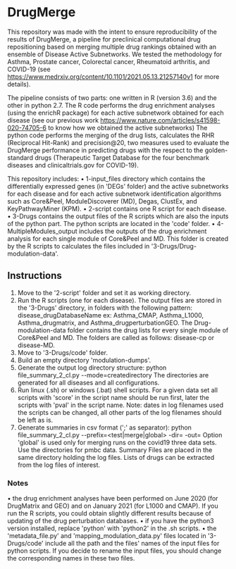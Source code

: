 # DrugMerge
This repository was made with the intent to ensure reproducibility of the results of DrugMerge, a pipeline for preclinical computational drug repositioning based on merging multiple drug rankings obtained with an ensemble of Disease Active Subnetworks. We tested the methodology for Asthma, Prostate cancer, Colorectal cancer, Rheumatoid arthritis, and COVID-19 (see https://www.medrxiv.org/content/10.1101/2021.05.13.21257140v1 for more details).

The pipeline consists of two parts: one written in R (version 3.6) and the other in python 2.7.
The R code performs the drug enrichment analyses (using the enrichR package) for each active subnetwork obtained for each disease (see our previous work https://www.nature.com/articles/s41598-020-74705-6 to know how we obtained the active subnetworks)
The python code performs the merging of the drug lists, calculates the RHR (Reciprocal Hit-Rank) and precision@20, two measures used to evaluate the DrugMerge performance in predicting drugs with the respect to the golden-standard drugs (Therapeutic Target Database for the four benchmark diseases and clinicaltrials.gov for COVID-19).

This repository includes:
• 1-input_files directory which contains the differentially expressed genes (in 'DEGs' folder) and the active subnetworks for each disease and for each active subnetwork identification algorithms such as Core&Peel, ModuleDiscoverer (MD), Degas, ClustEx, and KeyPathwayMiner (KPM).
• 2-script contains one R script for each disease.
• 3-Drugs contains the output files of the R scripts which are also the inputs of the python part. The python scripts are located in the 'code' folder.
• 4-MultipleModules_output includes the outputs of the drug enrichment analysis for each single module of Core&Peel and MD. This folder is created by the R scripts to calculates the files included in '3-Drugs/Drug-modulation-data'.

## Instructions
1) Move to the '2-script' folder and set it as working directory.
2) Run the R scripts (one for each disease). The output files are stored in the '3-Drugs' directory, in folders with the following pattern: disease_drugDatabaseName ex: Asthma_CMAP, Asthma_L1000, Asthma_drugmatrix, and Asthma_drugperturbationGEO. The Drug-modulation-data folder contains the drug lists for every single module of Core&Peel and MD. The folders are called as follows: disease-cp or disease-MD.
3) Move to '3-Drugs/code' folder.
4) Build an empty directory 'modulation-dumps'.
5) Generate the output log directory structure: 
      python file_summary_2_cl.py  --mode=createdirectory
The directories are generated for all diseases and all configurations.
7) Run linux (.sh) or windows (.bat) shell scripts. For a given data set all scripts with 'score' in the script name should be run first, later the scripts with 'pval' in the script name. Note: dates in log filenames used the scripts can be changed, all other parts of the log filenames should be left as is.
8) Generate summaries in csv format (';' as separator): 
      python file_summary_2_cl.py --prefix=<test|merge|global> -dir=<directoryname>  -out=<outputfilename>
Option 'global' is used only for merging runs on the covid19 three data sets. Use the directories for pmbc data. Summary Files are placed in the same directory holding the log files. Lists of drugs can be extracted from the log files of interest.
  
### Notes
• the drug enrichment analyses have been performed on June 2020 (for DrugMatrix and GEO) and on January 2021 (for L1000 and CMAP). If you run the R scripts, you could obtain slightly different results because of updating of the drug perturbation databases.
• if you have the python3 version installed, replace 'python' with 'python2' in the .sh scripts.
• the 'metadata_file.py' and 'mapping_modulation_data.py' files located in '3-Drugs/code' include all the path and the files' names of the input files for python scripts. If you decide to rename the input files, you should change the corresponding names in these two files.
